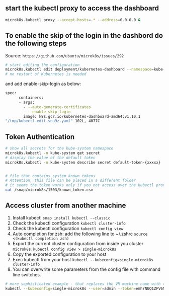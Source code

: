 ## start the kubectl proxy to access the dashboard
```bash
microk8s.kubectl proxy --accept-hosts=.* --address=0.0.0.0 &
```


## To enable the skip of the login in the dashbord do the following steps
Source: `https://github.com/ubuntu/microk8s/issues/292`
```bash
# start editing the configuration
microk8s.kubectl edit deployment/kubernetes-dashboard --namespace=kube-system
# no restart of Kubernetes is needed
```
and add enable-skip-login as below:

```bash
spec:
      containers:
      - args:
        - --auto-generate-certificates
        - --enable-skip-login
        image: k8s.gcr.io/kubernetes-dashboard-amd64:v1.10.1
"/tmp/kubectl-edit-snu9z.yaml" 102L, 4077C 
```

## Token Authentication
```bash
# show all secrets for the kube-system namespace
microk8s.kubectl -n kube-system get secret
# display the value of the default token
microk8s.kubectl -n kube-system describe secret default-token-{xxxxx}


# file that contains system known tokens
# Attention, this file can be placed in a different folder
# it seems the token works only if you not access over the kubectl proxy
cat /snap/microk8s/1503/known_token.csv
```

## Access cluster from another machine

1. Install kubectl `snap install kubectl --classic`
2. Check the kubectl configuration `kubectl cluster-info`
3. Check the kubectl configuration `kubectl config view`
4. Auto completion for zsh: add the following line to ~/.zshrc `source <(kubectl completion zsh)`
5. Export the current cluster configuration from inside you cluster
     `microk8s.kubectl config view > single-microk8s`
6. Copy the exported configuration to your host
7. Exec kubectl from your host `kubectl --kubeconfig=single-microk8s cluster-info`
8. You can overwrite some parameters from the config file with command line switches.

```bash
# more sophisticated example - that replaces the VM machine name with the IP address
kubectl --kubeconfig=single-microk8s --user=admin --token=emhrNUQ1ZFV6MFk4WHY3UkVWQmw3WUxyL1dKVUJYTnBUZUpOVGd2YTc4RT0K --server=https://`ping -c 1 singleMicroK8s.local | grep PING | awk '{print $3}' | sed -e 's-(--' -e 's-)--'`:16443 cluster-info

```


